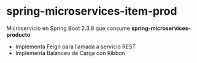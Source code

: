 # spring-microservices-item-prod
Microservicio en Spring Boot 2.3.8 que consume **spring-microservices-producto**

- Implementa Feign para llamada a servicio REST
- Implementa Balanceo de Carga con Ribbon
